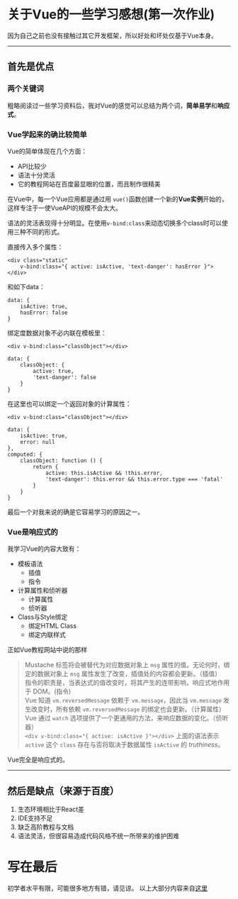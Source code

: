 # 关于Vue的一些学习感想(第一次作业)


因为自己之前也没有接触过其它开发框架，所以好处和坏处仅基于Vue本身。

---

## 首先是优点

### 两个关键词

粗略阅读过一些学习资料后，我对Vue的感觉可以总结为两个词，**简单易学**和**响应式**。

### Vue学起来的确比较简单

Vue的简单体现在几个方面：

* API比较少
* 语法十分灵活
* 它的教程网站在百度最显眼的位置，而且制作很精美

在Vue中，每一个Vue应用都是通过用 `vue()`函数创建一个新的**Vue实例**开始的，这样专注于一使VueAPI的规模不会太大。

语法的灵活表现得十分明显。在使用`v-bind:class`来动态切换多个class时可以使用三种不同的形式。

 直接传入多个属性：

    <div class="static"
        v-bind:class="{ active: isActive, 'text-danger': hasError }">
    </div>

和如下data：

    data: {
        isActive: true,
        hasError: false
    }

绑定度数据对象不必内联在模板里：

    <div v-bind:class="classObject"></div>

    data: {
        classObject: {
            active: true,
            'text-danger': false
        }
    }

在这里也可以绑定一个返回对象的计算属性：

    <div v-bind:class="classObject"></div>

    data: {
        isActive: true,
        error: null
    },
    computed: {
        classObject: function () {
            return {
                active: this.isActive && !this.error,
                'text-danger': this.error && this.error.type === 'fatal'
            }
        }
    }

最后一个对我来说的确是它容易学习的原因之一。

### Vue是响应式的

我学习Vue的内容大致有：

* 模板语法
    * 插值
    * 指令
* 计算属性和侦听器
    * 计算属性
    * 侦听器
* Class与Style绑定
    * 绑定HTML Class
    * 绑定内联样式

正如Vue教程网站中说的那样
>Mustache 标签将会被替代为对应数据对象上 `msg` 属性的值。无论何时，绑定的数据对象上 `msg` 属性发生了改变，插值处的内容都会更新。（插值）<br>
>指令的职责是，当表达式的值改变时，将其产生的连带影响，响应式地作用于 DOM。(指令)<br>
>Vue 知道 `vm.reversedMessage` 依赖于 `vm.message`，因此当 `vm.message` 发生改变时，所有依赖 `vm.reversedMessage` 的绑定也会更新。（计算属性）<br>
>Vue 通过 `watch` 选项提供了一个更通用的方法，来响应数据的变化。（侦听器）<br>
>`<div v-bind:class="{ active: isActive }"></div>`  上面的语法表示 `active` 这个 `class` 存在与否将取决于数据属性 `isActive` 的 *truthiness*。<br>

Vue完全是响应式的。

---

## 然后是缺点（来源于百度）

1. 生态环境相比于React差
2. IDE支持不足
3. 缺乏高阶教程与文档
4. 语法灵活，但很容易造成代码风格不统一所带来的维护困难

# 写在最后

初学者水平有限，可能很多地方有错，请见谅。  以上大部分内容来自[这里](https://cn.vuejs.org/v2/guide/index.html)

